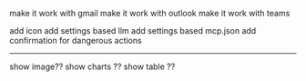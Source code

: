 

make it work with gmail
make it work with outlook
make it work with teams

add icon
add settings based llm
add settings based mcp.json
add confirmation for dangerous actions

---
show image??
show charts ??
show table ??